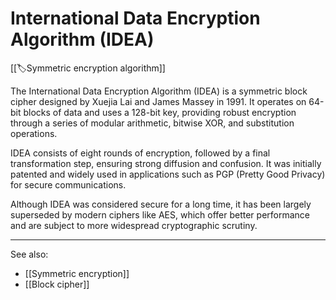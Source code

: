 
# International Data Encryption Algorithm (IDEA)

[[🏷️Symmetric encryption algorithm]]

The International Data Encryption Algorithm (IDEA) is a symmetric block cipher designed by Xuejia Lai and James Massey in 1991. It operates on 64-bit blocks of data and uses a 128-bit key, providing robust encryption through a series of modular arithmetic, bitwise XOR, and substitution operations.

IDEA consists of eight rounds of encryption, followed by a final transformation step, ensuring strong diffusion and confusion. It was initially patented and widely used in applications such as PGP (Pretty Good Privacy) for secure communications.

Although IDEA was considered secure for a long time, it has been largely superseded by modern ciphers like AES, which offer better performance and are subject to more widespread cryptographic scrutiny.

---

See also:

- [[Symmetric encryption]]
- [[Block cipher]]